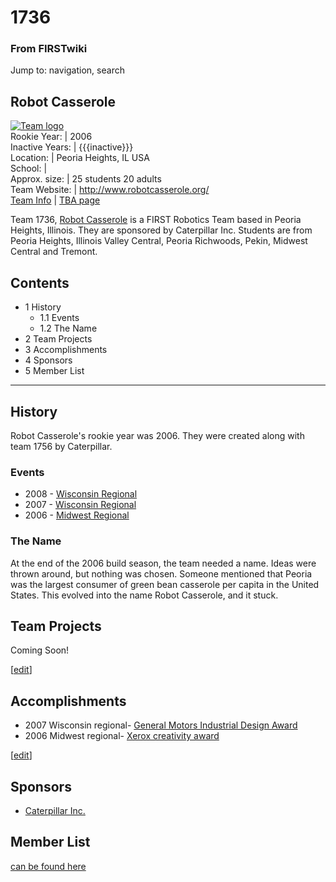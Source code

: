 # 1736

### From FIRSTwiki

Jump to: navigation, search

Robot Casserole  
---  
[![Team logo](/media/1/10/Team1736Logo.jpg)](/index.php/Image:Team1736Logo.jpg
"Team logo" )  
Rookie Year: | 2006  
Inactive Years: | {{{inactive}}}  
Location: | Peoria Heights, IL USA  
School: |  
Approx. size: | 25 students 20 adults  
Team Website: | <http://www.robotcasserole.org/>  
[Team Info](https://my.usfirst.org/myarea/index.lasso?page=teaminfo&team=1736
"https://my.usfirst.org/myarea/index.lasso?page=teaminfo&team=1736" ) | [TBA
page](http://www.thebluealliance.net/tbatv/team.php?team=1736
"http://www.thebluealliance.net/tbatv/team.php?team=1736" )  
  
  

  
Team 1736, [Robot Casserole](http://robotcasserole.org/|
"http://robotcasserole.org/|" ) is a FIRST Robotics Team based in Peoria
Heights, Illinois. They are sponsored by Caterpillar Inc. Students are from
Peoria Heights, Illinois Valley Central, Peoria Richwoods, Pekin, Midwest
Central and Tremont.

## Contents

  * 1 History
    * 1.1 Events
    * 1.2 The Name
  * 2 Team Projects
  * 3 Accomplishments
  * 4 Sponsors
  * 5 Member List  
---  
  

## History

Robot Casserole's rookie year was 2006. They were created along with team 1756
by Caterpillar.


### Events

  * 2008 - [Wisconsin Regional](/index.php/Wisconsin_Regional "Wisconsin Regional" )
  * 2007 - [Wisconsin Regional](/index.php/Wisconsin_Regional "Wisconsin Regional" )
  * 2006 - [Midwest Regional](/index.php/Midwest_Regional "Midwest Regional" )


### The Name

At the end of the 2006 build season, the team needed a name. Ideas were thrown
around, but nothing was chosen. Someone mentioned that Peoria was the largest
consumer of green bean casserole per capita in the United States. This evolved
into the name Robot Casserole, and it stuck.


## Team Projects

Coming Soon!

[[edit](/index.php?title=1736&action=edit&section=5 "Edit section:
Accomplishments" )]

## Accomplishments

  * 2007 Wisconsin regional- [General Motors Industrial Design Award](/index.php/General_Motors_Industrial_Design_Award "General Motors Industrial Design Award" )
  * 2006 Midwest regional- [Xerox creativity award](/index.php?title=Xerox_creativity_award&action=edit "Xerox creativity award" )

[[edit](/index.php?title=1736&action=edit&section=6 "Edit section: Sponsors"
)]

## Sponsors

  * [Caterpillar Inc.](http://www.cat.com/cda/layout?m=8703&x=7| "http://www.cat.com/cda/layout?m=8703&x=7|" )


## Member List

[can be found here](http://www.robotcasserole.org/Members.htm
"http://www.robotcasserole.org/Members.htm" )

